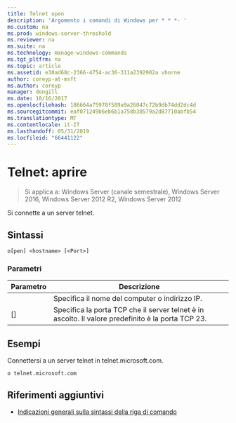 ```yaml
---
title: Telnet open
description: 'Argomento i comandi di Windows per * * *- '
ms.custom: na
ms.prod: windows-server-threshold
ms.reviewer: na
ms.suite: na
ms.technology: manage-windows-commands
ms.tgt_pltfrm: na
ms.topic: article
ms.assetid: e30ad68c-2366-4754-ac36-311a2392902a vhorne
author: coreyp-at-msft
ms.author: coreyp
manager: dongill
ms.date: 10/16/2017
ms.openlocfilehash: 186664a75978f589a9a26047c72b9db74dd2dc4d
ms.sourcegitcommit: eaf071249b6eb6b1a758b38579a2d87710abfb54
ms.translationtype: MT
ms.contentlocale: it-IT
ms.lasthandoff: 05/31/2019
ms.locfileid: "66441122"
---
```

# <a name="telnet-open"></a>Telnet: aprire

>Si applica a: Windows Server (canale semestrale), Windows Server 2016, Windows Server 2012 R2, Windows Server 2012

Si connette a un server telnet.    
## <a name="syntax"></a>Sintassi  
```  
o[pen] <hostname> [<Port>]  
```  
### <a name="parameters"></a>Parametri  

| Parametro  |                                        Descrizione                                         |
|------------|--------------------------------------------------------------------------------------------|
| <hostname> |                         Specifica il nome del computer o indirizzo IP.                         |
|  [<Port>]  | Specifica la porta TCP che il server telnet è in ascolto. Il valore predefinito è la porta TCP 23. |

## <a name="BKMK_Examples"></a>Esempi  
Connettersi a un server telnet in telnet.microsoft.com.  
```  
o telnet.microsoft.com  
```  
## <a name="additional-references"></a>Riferimenti aggiuntivi  
-   [Indicazioni generali sulla sintassi della riga di comando](command-line-syntax-key.md)  
